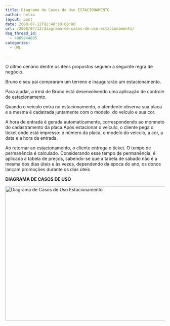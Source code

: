 ```yaml
---
title: Diagrama de Casos de Uso ESTACIONAMENTO
author: helio
layout: post
date: 2008-07-12T02:48:10+00:00
url: /2008/07/12/diagrama-de-casos-de-uso-estacionamento/
dsq_thread_id:
  - 4969844895
categories:
  - UML

---
```

O últmo cenário dentre os itens propostos seguem a seguinte regra de negócio.

Bruno e seu pai compraram um terreno e inaugurarão um estacionamento.

Para ajudar, a irmã de Bruno está desenvolvendo uma aplicação de controle de estacionamento.

Quando o veículo entra no estacionamento, o atendente observa sua placa e a mesma é cadatrada juntamente com o modelo  do veículo e sua cor.
  
A hora de entrada é gerada automaticamente, correspondendo ao momneto do cadastramento da placa.Após estacionar o veículo, o cliente pega o ticket onde está impresso: o número da placa, o modelo do veículo, a cor, a data e a hora da entrada.

Ao retornar ao estacionamento, o cliente entrega o ticket. O tempo de permanência é calculado. Considerando esse tempo de permanência, é aplicada a tabela de preços, sabendo-se que a tabela de sábado não é a mesma dos dias úteis e às vezes, dependendo da época do ano, os donos lançam promoções durante os dias úteis

**DIAGRAMA DE CASOS DE USO**
  
<img src="/uploads/2008/07/estacionamento.png" alt="Diagrama de Casos de Uso Estacionamento" height="425" width="656" />